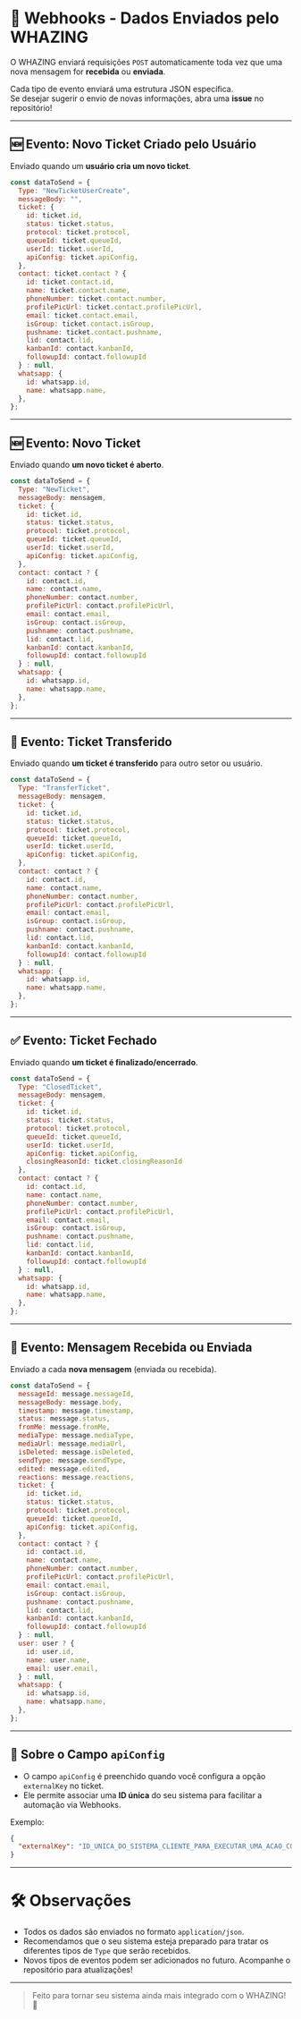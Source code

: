 # 📡 **Webhooks - Dados Enviados pelo WHAZING**

O WHAZING enviará requisições `POST` automaticamente toda vez que uma nova mensagem for **recebida** ou **enviada**.

Cada tipo de evento enviará uma estrutura JSON específica.  
Se desejar sugerir o envio de novas informações, abra uma **issue** no repositório!

---

## 🆕 Evento: **Novo Ticket Criado pelo Usuário**

Enviado quando um **usuário cria um novo ticket**.

```javascript
const dataToSend = {
  Type: "NewTicketUserCreate",
  messageBody: "",
  ticket: {
    id: ticket.id,
    status: ticket.status,
    protocol: ticket.protocol,
    queueId: ticket.queueId,
    userId: ticket.userId,
    apiConfig: ticket.apiConfig,
  },
  contact: ticket.contact ? {
    id: ticket.contact.id,
    name: ticket.contact.name,
    phoneNumber: ticket.contact.number,
    profilePicUrl: ticket.contact.profilePicUrl,
    email: ticket.contact.email,
    isGroup: ticket.contact.isGroup,
    pushname: ticket.contact.pushname,
	lid: contact.lid,
	kanbanId: contact.kanbanId,
	followupId: contact.followupId
  } : null,
  whatsapp: {
    id: whatsapp.id,
    name: whatsapp.name,
  },
};
```

---

## 🆕 Evento: **Novo Ticket**

Enviado quando **um novo ticket é aberto**.

```javascript
const dataToSend = {
  Type: "NewTicket",
  messageBody: mensagem,
  ticket: {
    id: ticket.id,
    status: ticket.status,
    protocol: ticket.protocol,
    queueId: ticket.queueId,
    userId: ticket.userId,
    apiConfig: ticket.apiConfig,
  },
  contact: contact ? {
    id: contact.id,
    name: contact.name,
    phoneNumber: contact.number,
    profilePicUrl: contact.profilePicUrl,
    email: contact.email,
    isGroup: contact.isGroup,
    pushname: contact.pushname,
	lid: contact.lid,
	kanbanId: contact.kanbanId,
	followupId: contact.followupId
  } : null,
  whatsapp: {
    id: whatsapp.id,
    name: whatsapp.name,
  },
};
```

---

## 🔀 Evento: **Ticket Transferido**

Enviado quando **um ticket é transferido** para outro setor ou usuário.

```javascript
const dataToSend = {
  Type: "TransferTicket",
  messageBody: mensagem,
  ticket: {
    id: ticket.id,
    status: ticket.status,
    protocol: ticket.protocol,
    queueId: ticket.queueId,
    userId: ticket.userId,
    apiConfig: ticket.apiConfig,
  },
  contact: contact ? {
    id: contact.id,
    name: contact.name,
    phoneNumber: contact.number,
    profilePicUrl: contact.profilePicUrl,
    email: contact.email,
    isGroup: contact.isGroup,
    pushname: contact.pushname,
	lid: contact.lid,
	kanbanId: contact.kanbanId,
	followupId: contact.followupId
  } : null,
  whatsapp: {
    id: whatsapp.id,
    name: whatsapp.name,
  },
};
```

---

## ✅ Evento: **Ticket Fechado**

Enviado quando **um ticket é finalizado/encerrado**.

```javascript
const dataToSend = {
  Type: "ClosedTicket",
  messageBody: mensagem,
  ticket: {
    id: ticket.id,
    status: ticket.status,
    protocol: ticket.protocol,
    queueId: ticket.queueId,
    userId: ticket.userId,
    apiConfig: ticket.apiConfig,
	closingReasonId: ticket.closingReasonId
  },
  contact: contact ? {
    id: contact.id,
    name: contact.name,
    phoneNumber: contact.number,
    profilePicUrl: contact.profilePicUrl,
    email: contact.email,
    isGroup: contact.isGroup,
    pushname: contact.pushname,
	lid: contact.lid,
	kanbanId: contact.kanbanId,
	followupId: contact.followupId
  } : null,
  whatsapp: {
    id: whatsapp.id,
    name: whatsapp.name,
  },
};
```

---

## 💬 Evento: **Mensagem Recebida ou Enviada**

Enviado a cada **nova mensagem** (enviada ou recebida).

```javascript
const dataToSend = {
  messageId: message.messageId,
  messageBody: message.body,
  timestamp: message.timestamp,
  status: message.status,
  fromMe: message.fromMe,
  mediaType: message.mediaType,
  mediaUrl: message.mediaUrl,
  isDeleted: message.isDeleted,
  sendType: message.sendType,
  edited: message.edited,
  reactions: message.reactions,
  ticket: {
    id: ticket.id,
    status: ticket.status,
    protocol: ticket.protocol,
    queueId: ticket.queueId,
    apiConfig: ticket.apiConfig,
  },
  contact: contact ? {
    id: contact.id,
    name: contact.name,
    phoneNumber: contact.number,
    profilePicUrl: contact.profilePicUrl,
    email: contact.email,
    isGroup: contact.isGroup,
    pushname: contact.pushname,
	lid: contact.lid,
	kanbanId: contact.kanbanId,
	followupId: contact.followupId
  } : null,
  user: user ? {
    id: user.id,
    name: user.name,
    email: user.email,
  } : null,
  whatsapp: {
    id: whatsapp.id,
    name: whatsapp.name,
  },
};
```

---

## 🔑 Sobre o Campo `apiConfig`

- O campo `apiConfig` é preenchido quando você configura a opção `externalKey` no ticket.
- Ele permite associar uma **ID única** do seu sistema para facilitar a automação via Webhooks.

Exemplo:

```json
{
  "externalKey": "ID_UNICA_DO_SISTEMA_CLIENTE_PARA_EXECUTAR_UMA_ACAO_COM_WEBHOOK"
}
```

---

# 🛠️ Observações

- Todos os dados são enviados no formato `application/json`.
- Recomendamos que o seu sistema esteja preparado para tratar os diferentes tipos de `Type` que serão recebidos.
- Novos tipos de eventos podem ser adicionados no futuro. Acompanhe o repositório para atualizações!

---

> Feito para tornar seu sistema ainda mais integrado com o WHAZING! 🚀